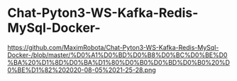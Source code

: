 # Chat-Pyton3-WS-Kafka-Redis-MySql-Docker-
https://github.com/MaximRobota/Chat-Pyton3-WS-Kafka-Redis-MySql-Docker-/blob/master/%D0%A1%D0%BD%D0%B8%D0%BC%D0%BE%D0%BA%20%D1%8D%D0%BA%D1%80%D0%B0%D0%BD%D0%B0%20%D0%BE%D1%82%202020-08-05%2021-25-28.png
